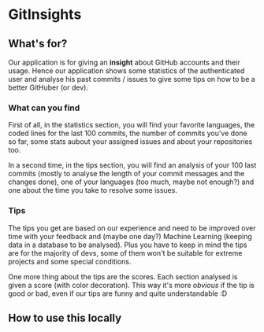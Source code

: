 # GitInsights

## What's for?

Our application is for giving an **insight** about GitHub accounts and their usage. Hence our application shows some statistics of the authenticated user and analyse his past commits / issues to give some tips on how to be a better GitHuber (or dev).

### What can you find

First of all, in the statistics section, you will find your favorite languages, the coded lines for the last 100 commits, the number of commits you've done so far, some stats aubout your assigned issues and about your repositories too.

In a second time, in the tips section, you will find an analysis of your 100 last commits (mostly to analyse the length of your commit messages and the changes done), one of your languages (too much, maybe not enough?) and one about the time you take to resolve some issues.

### Tips

The tips you get are based on our experience and need to be improved over time with your feedback and (maybe one day?) Machine Learning (keeping data in a database to be analysed). Plus you have to keep in mind the tips are for the majority of devs, some of them won't be suitable for extreme projects and some special conditions.

One more thing about the tips are the scores. Each section analysed is given a score (with color decoration). This way it's more *obvious* if the tip is good or bad, even if our tips are funny and quite understandable :D

## How to use this locally

